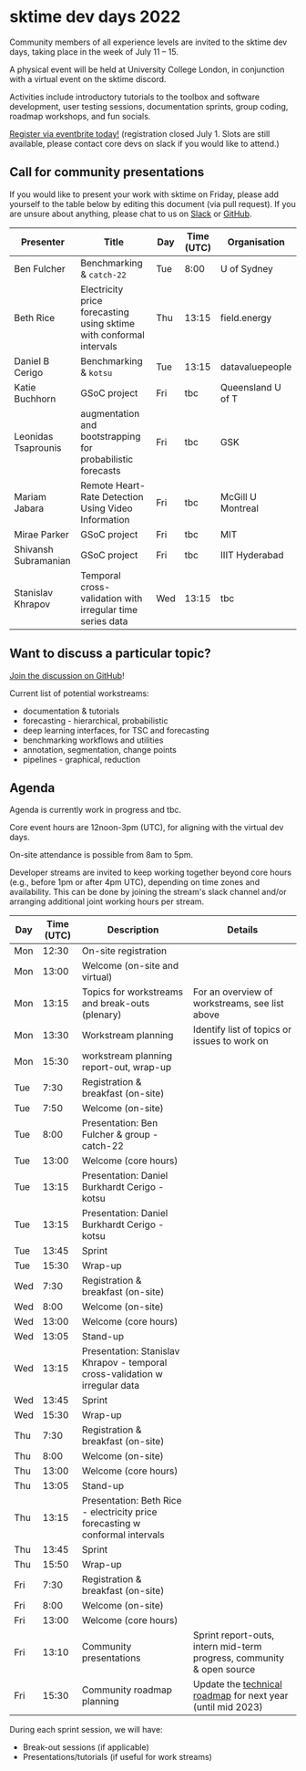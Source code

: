 # sktime dev days 2022

Community members of all experience levels are invited to the sktime dev days, taking place in the week of July 11 – 15.

A physical event will be held at University College London, in conjunction with a virtual event on the sktime discord.

Activities include introductory tutorials to the toolbox and software development, user testing sessions, documentation sprints, group coding, roadmap workshops, and fun socials. 

[Register via eventbrite today!](https://www.eventbrite.com/e/dev-days-2022-tickets-366909134097?utm-campaign=social&utm-content=attendeeshare&utm-medium=discovery&utm-term=listing&utm-source=cp&aff=escb)
(registration closed July 1. Slots are still available, please contact core devs on slack if you would like to attend.)

## Call for community presentations
If you would like to present your work with sktime on Friday, please add yourself to the table below by editing this document (via pull request). 
If you are unsure about anything, please chat to us on [Slack](https://join.slack.com/t/sktime-group/shared_invite/zt-62i7aejn-vXc3nOWF26S_P3VXFPWisQ) or [GitHub](https://github.com/alan-turing-institute/sktime/discussions/919). 

| Presenter | Title | Day | Time (UTC) | Organisation | 
|---|---|---|---|---| 
| Ben Fulcher | Benchmarking & `catch-22` | Tue | 8:00 | U of Sydney |
| Beth Rice | Electricity price forecasting using sktime with conformal intervals | Thu | 13:15 | field.energy |
| Daniel B Cerigo | Benchmarking & `kotsu` | Tue | 13:15 | datavaluepeople | 
| Katie Buchhorn | GSoC project | Fri | tbc | Queensland U of T |
| Leonidas Tsaprounis | augmentation and bootstrapping for probabilistic forecasts | Fri | tbc | GSK |
| Mariam Jabara | Remote Heart-Rate Detection Using Video Information | Fri | tbc | McGill U Montreal |
| Mirae Parker | GSoC project | Fri | tbc | MIT |
| Shivansh Subramanian | GSoC project | Fri | tbc | IIIT Hyderabad |
| Stanislav Khrapov | Temporal cross-validation with irregular time series data | Wed | 13:15 | tbc |


## Want to discuss a particular topic? 
[Join the discussion on GitHub](https://github.com/alan-turing-institute/sktime/discussions/2827)!

Current list of potential workstreams:
* documentation & tutorials
* forecasting - hierarchical, probabilistic
* deep learning interfaces, for TSC and forecasting
* benchmarking workflows and utilities
* annotation, segmentation, change points
* pipelines - graphical, reduction

## Agenda

Agenda is currently work in progress and tbc.

Core event hours are 12noon-3pm (UTC), for aligning with the virtual dev days. 

On-site attendance is possible from 8am to 5pm.

Developer streams are invited to keep working together beyond core hours (e.g., before 1pm or after 4pm UTC), depending on time zones and availability.
This can be done by joining the stream's slack channel and/or arranging additional joint working hours per stream.

|Day | Time (UTC) | Description | Details
|---|---|---|---|
| Mon | 12:30 | On-site registration |
| Mon | 13:00 | Welcome (on-site and virtual) |
| Mon | 13:15 | Topics for workstreams and break-outs (plenary) | For an overview of workstreams, see list above |
| Mon | 13:30 | Workstream planning | Identify list of topics or issues to work on |
| Mon | 15:30 | workstream planning report-out, wrap-up |
| Tue | 7:30 | Registration & breakfast (on-site) |
| Tue | 7:50 | Welcome (on-site) |
| Tue | 8:00 | Presentation: Ben Fulcher & group - catch-22 |
| Tue | 13:00 | Welcome (core hours)|
| Tue | 13:15 | Presentation: Daniel Burkhardt Cerigo - kotsu |
| Tue | 13:15 | Presentation: Daniel Burkhardt Cerigo - kotsu | 
| Tue | 13:45 | Sprint |
| Tue | 15:30 | Wrap-up |
| Wed | 7:30 | Registration & breakfast (on-site) |
| Wed | 8:00 | Welcome (on-site) |
| Wed | 13:00 | Welcome (core hours)  |
| Wed | 13:05 | Stand-up |
| Wed | 13:15 | Presentation: Stanislav Khrapov - temporal cross-validation w irregular data 
| Wed | 13:45 | Sprint |
| Wed | 15:30 | Wrap-up |
| Thu | 7:30 | Registration & breakfast (on-site) |
| Thu | 8:00 | Welcome (on-site) |
| Thu | 13:00 | Welcome (core hours)  |
| Thu | 13:05 | Stand-up |
| Thu | 13:15 | Presentation: Beth Rice - electricity price forecasting w conformal intervals |
| Thu | 13:45 | Sprint |
| Thu | 15:50 | Wrap-up |
| Fri | 7:30 | Registration & breakfast (on-site) |
| Fri | 8:00 | Welcome (on-site) |
| Fri | 13:00 | Welcome (core hours)  |
| Fri | 13:10 | Community presentations | Sprint report-outs, intern mid-term progress, community & open source |
| Fri | 15:30 | Community roadmap planning | Update the [technical roadmap](https://www.sktime.org/en/latest/roadmap.html) for next year (until mid 2023) |


During each sprint session, we will have: 
* Break-out sessions (if applicable)
* Presentations/tutorials (if useful for work streams)

